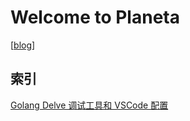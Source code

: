 # Welcome to Planeta

[[blog]]

## 索引

[Golang Delve 调试工具和 VSCode 配置](2020-04-14-golang-delve-vscode.md)

[//begin]: # "Autogenerated link references for markdown compatibility"
[blog]: ../lifelonglearning/blog "Blog"
[//end]: # "Autogenerated link references"
